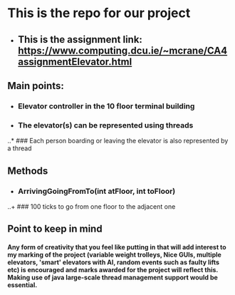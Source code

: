 # This is the repo for our project


+ ## This is the assignment link: https://www.computing.dcu.ie/~mcrane/CA4assignmentElevator.html


## Main points: 

+ ### Elevator controller in the 10 floor terminal building 

+ ### The elevator(s) can be represented using threads

..* ### Each person boarding or leaving the elevator is also represented by a thread

## Methods

+ ### ArrivingGoingFromTo(int atFloor, int toFloor)

..+ ###  100 ticks to go from one floor to the adjacent one



## Point to keep in mind
#### Any form of creativity that you feel like putting in that will add interest to my marking of the project (variable weight trolleys, Nice GUIs, multiple elevators, 'smart' elevators with AI, random events such as faulty lifts etc) is encouraged and marks awarded for the project will reflect this.  Making use of java large-scale thread management support would be essential.

  


